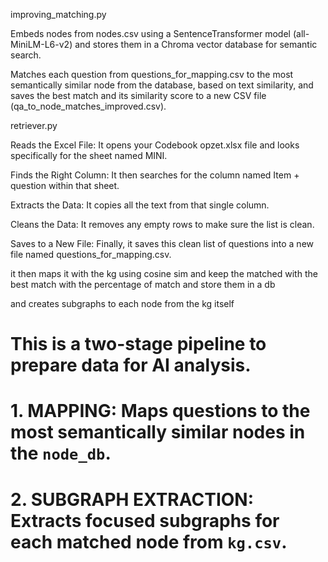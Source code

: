 improving_matching.py

Embeds nodes from nodes.csv using a SentenceTransformer model (all-MiniLM-L6-v2) and stores them in a Chroma vector database for semantic search.

Matches each question from questions_for_mapping.csv to the most semantically similar node from the database, based on text similarity, and saves the best match and its similarity score to a new CSV file (qa_to_node_matches_improved.csv).

retriever.py

Reads the Excel File: It opens your Codebook opzet.xlsx file and looks specifically for the sheet named MINI.

Finds the Right Column: It then searches for the column named Item + question within that sheet.

Extracts the Data: It copies all the text from that single column.

Cleans the Data: It removes any empty rows to make sure the list is clean.

Saves to a New File: Finally, it saves this clean list of questions into a new file named questions_for_mapping.csv.

it then maps it with the kg using cosine sim and keep the matched with the best match with the percentage of match and store them in a db

and creates subgraphs to each node from the kg itself 

# This is a two-stage pipeline to prepare data for AI analysis.
# 1. MAPPING: Maps questions to the most semantically similar nodes in the `node_db`.
# 2. SUBGRAPH EXTRACTION: Extracts focused subgraphs for each matched node from `kg.csv`.